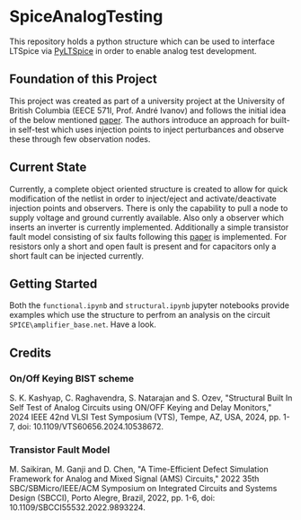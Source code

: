 # SpiceAnalogTesting

This repository holds a python structure which can be used to interface LTSpice via [PyLTSpice](https://pypi.org/project/PyLTSpice/) in order to enable analog test development.

## Foundation of this Project

This project was created as part of a university project at the University of British Columbia (EECE 571I, Prof. André Ivanov) and follows the initial idea of the below mentioned [paper](https://doi.org/10.1109/VTS60656.2024.10538672). The authors introduce an approach for built-in self-test which uses injection points to inject perturbances and observe these through few observation nodes.

## Current State

Currently, a complete object oriented structure is created to allow for quick modification of the netlist in order to inject/eject and activate/deactivate injection points and observers. There is only the capability to pull a node to supply voltage and ground currently available. Also only a observer which inserts an inverter is currently implemented. Additionally a simple transistor fault model consisting of six faults following this [paper](https://doi.org/10.1109/SBCCI55532.2022.9893224) is implemented. For resistors only a short and open fault is present and for capacitors only a short fault can be injected currently.

## Getting Started

Both the ``functional.ipynb`` and ``structural.ipynb`` jupyter notebooks provide examples which use the structure to perfrom an analysis on the circuit ``SPICE\amplifier_base.net``. Have a look.

## Credits 

### On/Off Keying BIST scheme

S. K. Kashyap, C. Raghavendra, S. Natarajan and S. Ozev, "Structural Built In Self Test of Analog Circuits using ON/OFF Keying and Delay Monitors," 2024 IEEE 42nd VLSI Test Symposium (VTS), Tempe, AZ, USA, 2024, pp. 1-7, doi: 10.1109/VTS60656.2024.10538672.

### Transistor Fault Model

M. Saikiran, M. Ganji and D. Chen, "A Time-Efficient Defect Simulation Framework for Analog and Mixed Signal (AMS) Circuits," 2022 35th SBC/SBMicro/IEEE/ACM Symposium on Integrated Circuits and Systems Design (SBCCI), Porto Alegre, Brazil, 2022, pp. 1-6, doi: 10.1109/SBCCI55532.2022.9893224.
